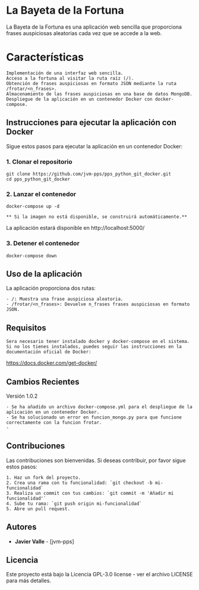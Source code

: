 # La Bayeta de la Fortuna

La Bayeta de la Fortuna es una aplicación web sencilla que proporciona frases auspiciosas aleatorias cada vez que se accede a la web.


# Características

    Implementación de una interfaz web sencilla.
    Acceso a la fortuna al visitar la ruta raíz (/).
    Obtención de frases auspiciosas en formato JSON mediante la ruta /frotar/<n_frases>.
    Almacenamiento de las frases auspiciosas en una base de datos MongoDB.
    Despliegue de la aplicación en un contenedor Docker con docker-compose.


## Instrucciones para ejecutar la aplicación con Docker

Sigue estos pasos para ejecutar la aplicación en un contenedor Docker:

### 1. Clonar el repositorio

    git clone https://github.com/jvm-pps/pps_python_git_docker.git
    cd pps_python_git_docker

### 2. Lanzar el contenedor

    docker-compose up -d

    ** Si la imagen no está disponible, se construirá automáticamente.**

La aplicación estará disponible en http://localhost:5000/

### 3. Detener el contenedor

    docker-compose down

## Uso de la aplicación

La aplicación proporciona dos rutas:

    - /: Muestra una frase auspiciosa aleatoria.
    - /frotar/<n_frases>: Devuelve n_frases frases auspiciosas en formato JSON.

## Requisitos

    Sera necesario tener instalado docker y docker-compose en el sistema.
    Si no los tienes instalados, puedes seguir las instrucciones en la documentación oficial de Docker:
    
https://docs.docker.com/get-docker/

## Cambios Recientes
Versión 1.0.2

    - Se ha añadido un archivo docker-compose.yml para el despliegue de la aplicación en un contenedor Docker.
    - Se ha solucionado un error en funcion_mongo.py para que funcione correctamente con la funcion frotar.
    - 

## Contribuciones

Las contribuciones son bienvenidas. Si deseas contribuir, por favor sigue estos pasos:

    1. Haz un fork del proyecto.
    2. Crea una rama con tu funcionalidad: `git checkout -b mi-funcionalidad`
    3. Realiza un commit con tus cambios: `git commit -m 'Añadir mi funcionalidad'`
    4. Sube tu rama: `git push origin mi-funcionalidad`
    5. Abre un pull request.

## Autores

-   **Javier Valle** - [jvm-pps]


## Licencia

Este proyecto está bajo la Licencia GPL-3.0 license - ver el archivo LICENSE para más detalles.


